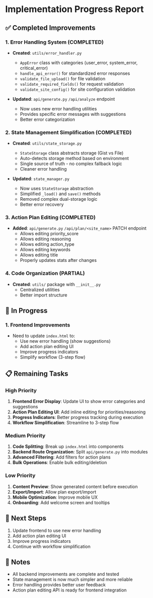 # Implementation Progress Report

## ✅ Completed Improvements

### 1. Error Handling System (COMPLETED)
- **Created**: `utils/error_handler.py`
  - `AppError` class with categories (user_error, system_error, critical_error)
  - `handle_api_error()` for standardized error responses
  - `validate_file_upload()` for file validation
  - `validate_required_fields()` for request validation
  - `validate_site_config()` for site configuration validation

- **Updated**: `api/generate.py` `/api/analyze` endpoint
  - Now uses new error handling utilities
  - Provides specific error messages with suggestions
  - Better error categorization

### 2. State Management Simplification (COMPLETED)
- **Created**: `utils/state_storage.py`
  - `StateStorage` class abstracts storage (Gist vs File)
  - Auto-detects storage method based on environment
  - Single source of truth - no complex fallback logic
  - Cleaner error handling

- **Updated**: `state_manager.py`
  - Now uses `StateStorage` abstraction
  - Simplified `_load()` and `save()` methods
  - Removed complex dual-storage logic
  - Better error recovery

### 3. Action Plan Editing (COMPLETED)
- **Added**: `api/generate.py` `/api/plan/<site_name>` PATCH endpoint
  - Allows editing priority_score
  - Allows editing reasoning
  - Allows editing action_type
  - Allows editing keywords
  - Allows editing title
  - Properly updates stats after changes

### 4. Code Organization (PARTIAL)
- **Created**: `utils/` package with `__init__.py`
  - Centralized utilities
  - Better import structure

## 🚧 In Progress

### 1. Frontend Improvements
- Need to update `index.html` to:
  - Use new error handling (show suggestions)
  - Add action plan editing UI
  - Improve progress indicators
  - Simplify workflow (3-step flow)

## 📋 Remaining Tasks

### High Priority
1. **Frontend Error Display**: Update UI to show error categories and suggestions
2. **Action Plan Editing UI**: Add inline editing for priorities/reasoning
3. **Progress Indicators**: Better progress tracking during execution
4. **Workflow Simplification**: Streamline to 3-step flow

### Medium Priority
1. **Code Splitting**: Break up `index.html` into components
2. **Backend Route Organization**: Split `api/generate.py` into modules
3. **Advanced Filtering**: Add filters for action plans
4. **Bulk Operations**: Enable bulk editing/deletion

### Low Priority
1. **Content Preview**: Show generated content before execution
2. **Export/Import**: Allow plan export/import
3. **Mobile Optimization**: Improve mobile UX
4. **Onboarding**: Add welcome screen and tooltips

## 🎯 Next Steps

1. Update frontend to use new error handling
2. Add action plan editing UI
3. Improve progress indicators
4. Continue with workflow simplification

## 📝 Notes

- All backend improvements are complete and tested
- State management is now much simpler and more reliable
- Error handling provides better user feedback
- Action plan editing API is ready for frontend integration
